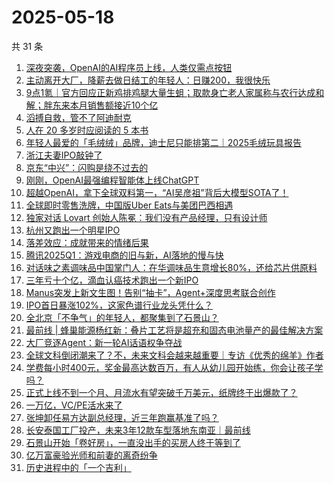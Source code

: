 # 2025-05-18

共 31 条

<!-- BEGIN 36KR -->
<!-- 最后更新时间 2025-05-18 01:20:34 +0800 -->
1. [深夜突袭，OpenAI的AI程序员上线，人类仅需点按钮](https://36kr.com/p/3295883566745859)
1. [主动离开大厂，降薪去做日结工的年轻人：日赚200，我很快乐](https://36kr.com/p/3295937230604552)
1. [9点1氪｜官方回应正新鸡排鸡腿大量生蛆；取款身亡老人家属称与农行达成和解；胖东来本月销售额接近10个亿](https://36kr.com/p/3295981439863047)
1. [滔搏自救，管不了阿迪耐克](https://36kr.com/p/3295399889422337)
1. [人在 20 多岁时应阅读的 5 本书](https://36kr.com/p/3259997190094985)
1. [年轻人最爱的「毛绒绒」品牌，迪士尼只能排第二｜2025毛绒玩具报告](https://36kr.com/p/3295102215014665)
1. [浙江夫妻IPO敲钟了](https://36kr.com/p/3296151455189251)
1. [京东“中兴”：闪购是绕不过去的](https://36kr.com/p/3295372746155273)
1. [刚刚，OpenAI最强编程智能体上线ChatGPT](https://36kr.com/p/3295500665456643)
1. [超越OpenAI，拿下全球双料第一，“AI吴彦祖”背后大模型SOTA了！](https://36kr.com/p/3296139438655746)
1. [全球即时零售洗牌，中国版Uber Eats与美团巴西相遇](https://36kr.com/p/3295409810613762)
1. [独家对话 Lovart 创始人陈冕：我们没有产品经理，只有设计师](https://36kr.com/p/3296149075216391)
1. [杭州又跑出一个明星IPO](https://36kr.com/p/3296092994701576)
1. [落差效应：成就带来的情绪后果](https://36kr.com/p/3273447654367621)
1. [腾讯2025Q1：游戏电商的旧与新，AI落地的慢与快](https://36kr.com/p/3295376174671110)
1. [对话味之素调味品中国掌门人：在华调味品生意增长80%，还给芯片供原料](https://36kr.com/p/3295374568491017)
1. [三年亏十个亿，滴血认癌技术跑出一个新IPO](https://36kr.com/p/3296163496282120)
1. [Manus突发上新文生图！告别“抽卡”，Agent+深度思考联合创作](https://36kr.com/p/3296136182073600)
1. [IPO首日暴涨102%，这家色谱行业龙头凭什么？](https://36kr.com/p/3295946998171657)
1. [全北京「不争气」的年轻人，都聚集到了石景山？](https://36kr.com/p/3295093532346377)
1. [最前线 | 蜂巢能源杨红新：叠片工艺将是超充和固态电池量产的最佳解决方案](https://36kr.com/p/3296466026891268)
1. [大厂竞逐Agent：新一轮AI话语权争夺战](https://36kr.com/p/3295117864609030)
1. [全球文科倒闭潮来了？不，未来文科会越来越重要｜专访《优秀的绵羊》作者](https://36kr.com/p/3295097216026632)
1. [学费每小时400元，奖金最高达数百万，有人从幼儿园开始练，你会让孩子学吗？](https://36kr.com/p/3296128485722371)
1. [正式上线不到一个月、月流水有望突破千万美元，纸牌终于出爆款了？](https://36kr.com/p/3295356262418693)
1. [一万亿，VC/PE活水来了](https://36kr.com/p/3296141264619779)
1. [张坤卸任易方达副总经理，近三年跑赢基准了吗？](https://36kr.com/p/3296068931733513)
1. [长安泰国工厂投产，未来3年12款车型落地东南亚｜最前线](https://36kr.com/p/3296594974787844)
1. [石景山开始「卷好房」，一直没出手的买房人终于等到了](https://36kr.com/p/3296517096785929)
1. [亿万富豪验光师和前妻的离奇纷争](https://36kr.com/p/3296424089684233)
1. [历史进程中的「一个吉利」](https://36kr.com/p/3295468162189320)
<!-- END 36KR -->